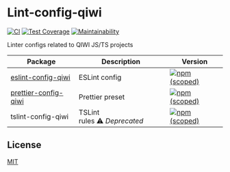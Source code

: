 # Lint-config-qiwi

[![CI](https://github.com/qiwi/lint-config-qiwi/actions/workflows/ci.yaml/badge.svg?branch=master)](https://github.com/qiwi/lint-config-qiwi/actions/workflows/ci.yaml)
[![Test Coverage](https://api.codeclimate.com/v1/badges/8738098b0f0f4825da8b/test_coverage)](https://codeclimate.com/github/qiwi/lint-config-qiwi/test_coverage)
[![Maintainability](https://api.codeclimate.com/v1/badges/8738098b0f0f4825da8b/maintainability)](https://codeclimate.com/github/qiwi/lint-config-qiwi/maintainability)

Linter configs related to QIWI JS/TS projects

| Package                                                 | Description                        | Version                                                                                                                                      |
|---------------------------------------------------------|------------------------------------|----------------------------------------------------------------------------------------------------------------------------------------------|
| [eslint-config-qiwi](./packages/eslint-config-qiwi)     | ESLint config                      | [![npm (scoped)](https://img.shields.io/npm/v/eslint-config-qiwi?label=npm&color=39f)](https://www.npmjs.com/package/eslint-config-qiwi)     |
| [prettier-config-qiwi](./packages/prettier-config-qiwi) | Prettier preset                    | [![npm (scoped)](https://img.shields.io/npm/v/prettier-config-qiwi?label=npm&color=39f)](https://www.npmjs.com/package/prettier-config-qiwi) |
| tslint-config-qiwi                                      | TSLint rules ⚠️ _Deprecated_ | [![npm (scoped)](https://img.shields.io/npm/v/tslint-config-qiwi?label=npm&color=39f)](https://www.npmjs.com/package/tslint-config-qiwi)     |

## License
[MIT](./LICENSE)
